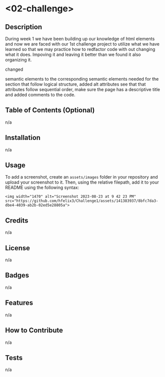 # <02-challenge>

## Description

During week 1 we have been building up our knowledge of html elements and now we are faced with our 1st challenge project to utilize what we have learned so that we may practice how to redfactor code with out changing what it does. Impoving it and leaving it better than we found it also organizing it.

changed <div> semantic elements to the corresponding semantic elements needed for the section that follow logical structure, added alt attributes see that that attributes follow sequential order, make sure the page has a descriptive title and added comments to the code.

## Table of Contents (Optional)

n/a

## Installation

n/a

## Usage


To add a screenshot, create an `assets/images` folder in your repository and upload your screenshot to it. Then, using the relative filepath, add it to your README using the following syntax:

    <img width="1470" alt="Screenshot 2023-08-23 at 9 42 23 PM" src="https://github.com/hfelix3/Challenge1/assets/141383937/8bfc7da3-dbe4-4039-ab2b-02ed5e28805a">

## Credits

n/a

## License

n/a

## Badges

n/a

## Features

n/a

## How to Contribute

n/a

## Tests

n/a
